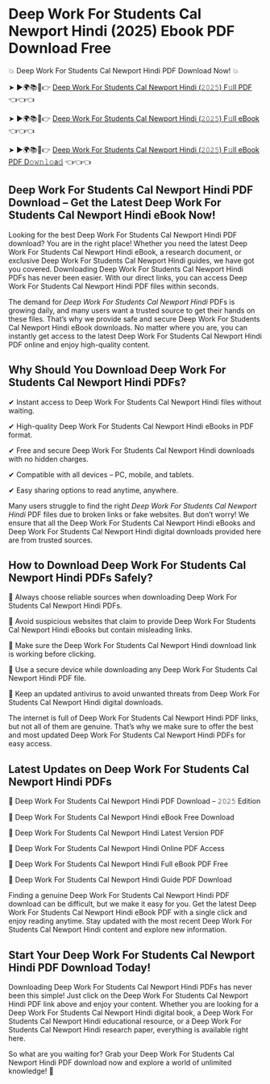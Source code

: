 # Deep Work For Students Cal Newport Hindi (2025) Ebook PDF Download Free

💥 Deep Work For Students Cal Newport Hindi PDF Download Now! 💥

➤ ►🌍📚📱👉 [Deep Work For Students Cal Newport Hindi (𝟸𝟶𝟸𝟻) F𝚞ll PDF](https://getpdf.xyz/deep-work-for-students-cal-newport-hindi) 👈👈👈


➤ ►🌍📚📱👉 [Deep Work For Students Cal Newport Hindi (𝟸𝟶𝟸𝟻) F𝚞ll eBook](https://getpdf.xyz/deep-work-for-students-cal-newport-hindi) 👈👈👈


➤ ►🌍📚📱👉 [Deep Work For Students Cal Newport Hindi (𝟸𝟶𝟸𝟻) F𝚞ll eBook PDF D𝚘𝚠𝚗𝚕𝚘a𝚍](https://getpdf.xyz/deep-work-for-students-cal-newport-hindi) 👈👈👈


## Deep Work For Students Cal Newport Hindi PDF Download – Get the Latest Deep Work For Students Cal Newport Hindi eBook Now!

Looking for the best Deep Work For Students Cal Newport Hindi PDF download? You are in the right place! Whether you need the latest Deep Work For Students Cal Newport Hindi eBook, a research document, or exclusive Deep Work For Students Cal Newport Hindi guides, we have got you covered. Downloading Deep Work For Students Cal Newport Hindi PDFs has never been easier. With our direct links, you can access Deep Work For Students Cal Newport Hindi PDF files within seconds.

The demand for *Deep Work For Students Cal Newport Hindi* PDFs is growing daily, and many users want a trusted source to get their hands on these files. That’s why we provide safe and secure Deep Work For Students Cal Newport Hindi eBook downloads. No matter where you are, you can instantly get access to the latest Deep Work For Students Cal Newport Hindi PDF online and enjoy high-quality content.

## Why Should You Download Deep Work For Students Cal Newport Hindi PDFs?

✔ Instant access to Deep Work For Students Cal Newport Hindi files without waiting.

✔ High-quality Deep Work For Students Cal Newport Hindi eBooks in PDF format.

✔ Free and secure Deep Work For Students Cal Newport Hindi downloads with no hidden charges.

✔ Compatible with all devices – PC, mobile, and tablets.

✔ Easy sharing options to read anytime, anywhere.

Many users struggle to find the right *Deep Work For Students Cal Newport Hindi* PDF files due to broken links or fake websites. But don’t worry! We ensure that all the Deep Work For Students Cal Newport Hindi eBooks and Deep Work For Students Cal Newport Hindi digital downloads provided here are from trusted sources.

## How to Download Deep Work For Students Cal Newport Hindi PDFs Safely?

📌 Always choose reliable sources when downloading Deep Work For Students Cal Newport Hindi PDFs.

📌 Avoid suspicious websites that claim to provide Deep Work For Students Cal Newport Hindi eBooks but contain misleading links.

📌 Make sure the Deep Work For Students Cal Newport Hindi download link is working before clicking.

📌 Use a secure device while downloading any Deep Work For Students Cal Newport Hindi PDF file.

📌 Keep an updated antivirus to avoid unwanted threats from Deep Work For Students Cal Newport Hindi digital downloads.

The internet is full of Deep Work For Students Cal Newport Hindi PDF links, but not all of them are genuine. That’s why we make sure to offer the best and most updated Deep Work For Students Cal Newport Hindi PDFs for easy access.

## Latest Updates on Deep Work For Students Cal Newport Hindi PDFs

🔹 Deep Work For Students Cal Newport Hindi PDF Download – 𝟸𝟶𝟸𝟻 Edition

🔹 Deep Work For Students Cal Newport Hindi eBook Free Download

🔹 Deep Work For Students Cal Newport Hindi Latest Version PDF

🔹 Deep Work For Students Cal Newport Hindi Online PDF Access

🔹 Deep Work For Students Cal Newport Hindi Full eBook PDF Free

🔹 Deep Work For Students Cal Newport Hindi Guide PDF Download

Finding a genuine Deep Work For Students Cal Newport Hindi PDF download can be difficult, but we make it easy for you. Get the latest Deep Work For Students Cal Newport Hindi eBook PDF with a single click and enjoy reading anytime. Stay updated with the most recent Deep Work For Students Cal Newport Hindi content and explore new information.

## Start Your Deep Work For Students Cal Newport Hindi PDF Download Today!

Downloading Deep Work For Students Cal Newport Hindi PDFs has never been this simple! Just click on the Deep Work For Students Cal Newport Hindi PDF link above and enjoy your content. Whether you are looking for a Deep Work For Students Cal Newport Hindi digital book, a Deep Work For Students Cal Newport Hindi educational resource, or a Deep Work For Students Cal Newport Hindi research paper, everything is available right here.

So what are you waiting for? Grab your Deep Work For Students Cal Newport Hindi PDF download now and explore a world of unlimited knowledge! 🚀